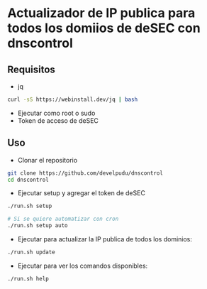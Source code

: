 # Actualizador de IP publica para todos los domiios de deSEC con dnscontrol

## Requisitos
* jq
```bash
curl -sS https://webinstall.dev/jq | bash
```
* Ejecutar como root o sudo
* Token de acceso de deSEC

## Uso
* Clonar el repositorio
```bash
git clone https://github.com/develpudu/dnscontrol
cd dnscontrol
```
* Ejecutar setup y agregar el token de deSEC
```bash
./run.sh setup

# Si se quiere automatizar con cron
./run.sh setup auto
```
* Ejecutar para actualizar la IP publica de todos los dominios:
```bash
./run.sh update
```
* Ejecutar para ver los comandos disponibles:
```bash
./run.sh help
```

